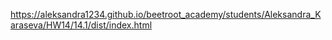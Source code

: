 https://aleksandra1234.github.io/beetroot_academy/students/Aleksandra_Karaseva/HW14/14.1/dist/index.html
